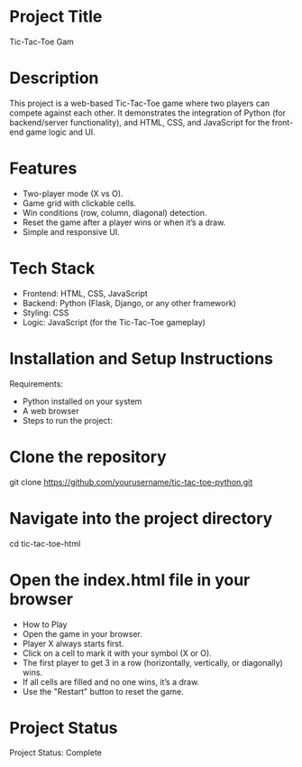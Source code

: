 # Project Title
Tic-Tac-Toe Gam

# Description
This project is a web-based Tic-Tac-Toe game where two players can compete against each other. It demonstrates the integration of Python (for backend/server functionality), and HTML, CSS, and JavaScript for the front-end game logic and UI.

# Features
- Two-player mode (X vs O).
- Game grid with clickable cells.
- Win conditions (row, column, diagonal) detection.
- Reset the game after a player wins or when it’s a draw.
- Simple and responsive UI.

# Tech Stack
- Frontend: HTML, CSS, JavaScript
- Backend: Python (Flask, Django, or any other framework)
- Styling: CSS
- Logic: JavaScript (for the Tic-Tac-Toe gameplay)

# Installation and Setup Instructions
Requirements:

- Python installed on your system
- A web browser
- Steps to run the project:

# Clone the repository
git clone https://github.com/yourusername/tic-tac-toe-python.git

# Navigate into the project directory
cd tic-tac-toe-html

# Open the index.html file in your browser
- How to Play
- Open the game in your browser.
- Player X always starts first.
- Click on a cell to mark it with your symbol (X or O).
- The first player to get 3 in a row (horizontally, vertically, or diagonally) wins.
- If all cells are filled and no one wins, it’s a draw.
- Use the "Restart" button to reset the game.

# Project Status
Project Status: Complete
